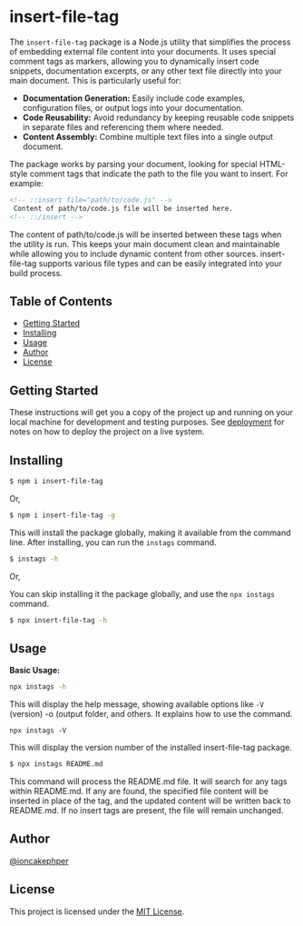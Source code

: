 # insert-file-tag

The `insert-file-tag` package is a Node.js utility that simplifies the process of embedding external file content into your documents. It uses special comment tags as markers, allowing you to dynamically insert code snippets, documentation excerpts, or any other text file directly into your main document.  This is particularly useful for:

- **Documentation Generation:** Easily include code examples, configuration files, or output logs into your documentation.
- **Code Reusability:**  Avoid redundancy by keeping reusable code snippets in separate files and referencing them where needed.
- **Content Assembly:**  Combine multiple text files into a single output document.

The package works by parsing your document, looking for special HTML-style comment tags that indicate the path to the file you want to insert. For example:

```html
<!-- ::insert file="path/to/code.js" -->
 Content of path/to/code.js file will be inserted here.
<!-- ::/insert -->
```

The content of path/to/code.js will be inserted between these tags when the utility is run. This keeps your main document clean and maintainable while allowing you to include dynamic content from other sources. insert-file-tag supports various file types and can be easily integrated into your build process.

## Table of Contents <!-- omit in toc -->

- [Getting Started](#getting-started)
- [Installing](#installing)
- [Usage](#usage)
- [Author](#author)
- [License](#license)

## Getting Started

These instructions will get you a copy of the project up and running on your local machine for development and testing purposes. See [deployment](#deployment) for notes on how to deploy the project on a live system.

## Installing

```bash
$ npm i insert-file-tag
```

Or,

```bash
$ npm i insert-file-tag -g
```

This will install the package globally, making it available from the command line. After installing, you can run the `instags` command.

```bash
$ instags -h
```

Or,

You can skip installing it the package globally, and use the `npx instags` command.

```bash
$ npx insert-file-tag -h
```

## Usage

**Basic Usage:**

```bash
npx instags -h
```

This will display the help message, showing available options like `-V` (version) -o (output folder, and others. It explains how to use the command.

```
npx instags -V
```
This will display the version number of the installed insert-file-tag package.

```bash
$ npx instags README.md
```

This command will process the README.md file. It will search for any <!-- ::insert ... --> tags within README.md. If any are found, the specified file content will be inserted in place of the tag, and the updated content will be written back to README.md. If no insert tags are present, the file will remain unchanged.

## Author

[@ioncakephper](https://github.com/ioncakephper)

## License

This project is licensed under the [MIT License](./LICENSE).
